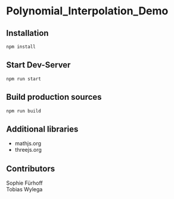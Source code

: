 # Polynomial_Interpolation_Demo

## Installation
```
npm install
```

## Start Dev-Server
```
npm run start
```

## Build production sources
```
npm run build
```

## Additional libraries  
- mathjs.org
- threejs.org

## Contributors
Sophie Fürhoff  
Tobias Wylega  
